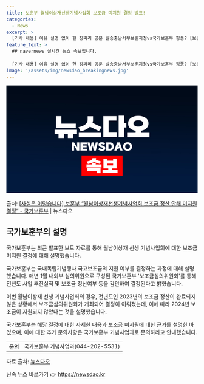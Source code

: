 ```yaml
---
title: 보훈부 월남이상재선생기념사업회 보조금 미지원 결정 발표!
categories:
  - News
excerpt: >
  [기사 내용] 이유 설명 없이 한 장짜리 공문 발송충남서부보훈지청vs국가보훈부 핑퐁? [보훈부 설명] ㅇ 국…
feature_text: >
  ## navernews 실시간 뉴스 속보입니다.

  [기사 내용] 이유 설명 없이 한 장짜리 공문 발송충남서부보훈지청vs국가보훈부 핑퐁? [보훈부 설명] ㅇ 국…
image: '/assets/img/newsdao_breakingnews.jpg'
---
```


![뉴스다오 속보](/assets/img/newsdao_breakingnews.jpg)

<p>출처: <a href="https://newsdao.kr/3156" rel="dofollow">[사실은 이렇습니다] 보훈부 “월남이상재선생기념사업회 보조금 정산 안해 미지원 결정”   - 국가보훈부</a> | 뉴스다오</p>

<h2 data-ke-size="size26">국가보훈부의 설명</h2>
국가보훈부는 최근 발표한 보도 자료를 통해 월남이상재 선생 기념사업회에 대한 보조금 미지원 결정에 대해 설명했습니다.

<p data-ke-size="size16">국가보훈부는 국내독립기념행사 국고보조금의 지원 여부를 결정하는 과정에 대해 설명했습니다. 매년 1월 내외부 심의위원으로 구성된 국가보훈부 '보조금심의위원회'를 통해 전년도 사업 추진실적 및 보조금 정산여부 등을 감안하여 결정된다고 밝혔습니다.</p>

<p data-ke-size="size16">이번 월남이상재 선생 기념사업회의 경우, 전년도인 2023년의 보조금 정산이 완료되지 않은 상황에서 보조금심의위원회가 개최되어 결정이 이뤄졌는데, 이에 따라 2024년 보조금이 지원되지 않았다는 것을 설명했습니다.</p>

<p data-ke-size="size16">국가보훈부는 해당 결정에 대한 자세한 내용과 보조금 미지원에 대한 근거를 설명한 바 있으며, 이에 대한 추가 문의사항은 국가보훈부 기념사업과로 문의하라고 안내했습니다.</p>
  
<table>
	<tr>
		<th>문의</th>
		<td>국가보훈부 기념사업과(044-202-5531)</td>
	</tr>
</table>

<p data-ke-size="size16">자료 출처: <a href="https://newsdao.kr/3156">뉴스다오</a></p> 

신속 뉴스 바로가기 👉 <a href="https://newsdao.kr" rel="dofollow">https://newsdao.kr</a>


